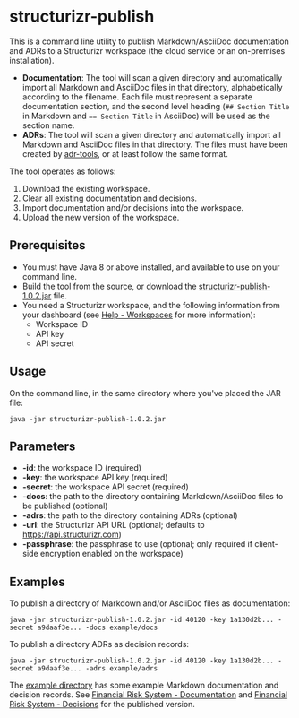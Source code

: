# structurizr-publish

This is a command line utility to publish Markdown/AsciiDoc documentation and ADRs to a Structurizr workspace (the cloud service or an on-premises installation).

- __Documentation__: The tool will scan a given directory and automatically import all Markdown and AsciiDoc files in that directory, alphabetically according to the filename. Each file must represent a separate documentation section, and the second level heading (```## Section Title``` in Markdown and ```== Section Title``` in AsciiDoc) will be used as the section name.
- __ADRs__: The tool will scan a given directory and automatically import all Markdown and AsciiDoc files in that directory. The files must have been created by [adr-tools](https://github.com/npryce/adr-tools), or at least follow the same format.

The tool operates as follows:

1. Download the existing workspace.
2. Clear all existing documentation and decisions.
3. Import documentation and/or decisions into the workspace.
4. Upload the new version of the workspace. 

## Prerequisites

- You must have Java 8 or above installed, and available to use on your command line.
- Build the tool from the source, or download the [structurizr-publish-1.0.2.jar](https://github.com/structurizr/publish/releases/download/v1.0.2/structurizr-publish-1.0.2.jar) file.
 - You need a Structurizr workspace, and the following information from your dashboard (see [Help - Workspaces](https://structurizr.com/help/workspaces) for more information):
    - Workspace ID
    - API key
    - API secret

## Usage

On the command line, in the same directory where you've placed the JAR file:

```
java -jar structurizr-publish-1.0.2.jar
```

## Parameters

- __-id__: the workspace ID (required)
- __-key__: the workspace API key (required)
- __-secret__: the workspace API secret (required)
- __-docs__: the path to the directory containing Markdown/AsciiDoc files to be published (optional)
- __-adrs__: the path to the directory containing ADRs (optional)
- __-url__: the Structurizr API URL (optional; defaults to https://api.structurizr.com)
- __-passphrase__: the passphrase to use (optional; only required if client-side encryption enabled on the workspace)

## Examples

To publish a directory of Markdown and/or AsciiDoc files as documentation:

```
java -jar structurizr-publish-1.0.2.jar -id 40120 -key 1a130d2b... -secret a9daaf3e... -docs example/docs
```

To publish a directory ADRs as decision records:

```
java -jar structurizr-publish-1.0.2.jar -id 40120 -key 1a130d2b... -secret a9daaf3e... -adrs example/adrs
```

The [example directory](https://github.com/structurizr/publish/tree/master/example)  has some example Markdown documentation and decision records. See [Financial Risk System - Documentation](https://structurizr.com/share/40120/documentation) and [Financial Risk System - Decisions](https://structurizr.com/share/40120/decisions) for the published version.